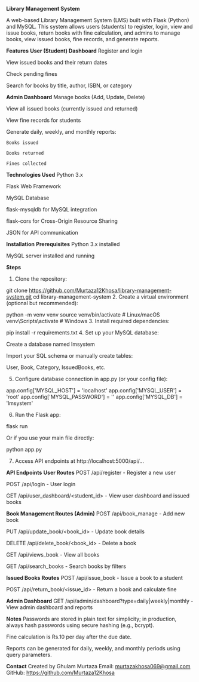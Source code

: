 **Library Management System**

A web-based Library Management System (LMS) built with Flask (Python) and MySQL. This system allows users (students) to register, login, view and issue books, return books with fine calculation, and admins to manage books, view issued books, fine records, and generate reports.

**Features**
**User (Student) Dashboard**
Register and login

View issued books and their return dates

Check pending fines

Search for books by title, author, ISBN, or category

**Admin Dashboard**
Manage books (Add, Update, Delete)

View all issued books (currently issued and returned)

View fine records for students

Generate daily, weekly, and monthly reports:

    Books issued

    Books returned

    Fines collected

**Technologies Used**
Python 3.x

Flask Web Framework

MySQL Database

flask-mysqldb for MySQL integration

flask-cors for Cross-Origin Resource Sharing

JSON for API communication

**Installation**
**Prerequisites**
Python 3.x installed

MySQL server installed and running

**Steps**
1. Clone the repository:


git clone https://github.com/Murtaza12Khosa/library-management-system.git
cd library-management-system
2. Create a virtual environment (optional but recommended):


python -m venv venv
source venv/bin/activate  # Linux/macOS
venv\Scripts\activate     # Windows
3. Install required dependencies:


pip install -r requirements.txt
4. Set up your MySQL database:

Create a database named lmsystem

Import your SQL schema or manually create tables:

User, Book, Category, IssuedBooks, etc.

5. Configure database connection in app.py (or your config file):


app.config['MYSQL_HOST'] = 'localhost'
app.config['MYSQL_USER'] = 'root'
app.config['MYSQL_PASSWORD'] = ''
app.config['MYSQL_DB'] = 'lmsystem'

6. Run the Flask app:

flask run

Or if you use your main file directly:

python app.py

7. Access API endpoints at http://localhost:5000/api/...

**API Endpoints**
**User Routes**
POST /api/register - Register a new user

POST /api/login - User login

GET /api/user_dashboard/<student_id> - View user dashboard and issued books

**Book Management Routes (Admin)**
POST /api/book_manage - Add new book

PUT /api/update_book/<book_id> - Update book details

DELETE /api/delete_book/<book_id> - Delete a book

GET /api/views_book - View all books

GET /api/search_books - Search books by filters

**Issued Books Routes**
POST /api/issue_book - Issue a book to a student

POST /api/return_book/<issue_id> - Return a book and calculate fine

**Admin Dashboard**
GET /api/admin/dashboard?type=daily|weekly|monthly - View admin dashboard and reports

**Notes**
Passwords are stored in plain text for simplicity; in production, always hash passwords using secure hashing (e.g., bcrypt).

Fine calculation is Rs.10 per day after the due date.

Reports can be generated for daily, weekly, and monthly periods using query parameters.


**Contact**
Created by Ghulam Murtaza
Email: murtazakhosa069@gmail.com
GitHub: https://github.com/Murtaza12Khosa
